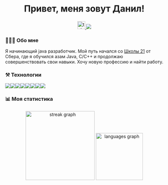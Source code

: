 
###

<h1 align="center"> Привет, меня зовут Данил! </h1>

###

<div align="center">
  <a href="https://t.me/Pulpu" target="_blank">
    <img src="https://img.shields.io/static/v1?message=Telegram&logo=telegram&label=&color=2CA5E0&logoColor=white&labelColor=&style=for-the-badge" height="25" alt="telegram logo"  />
  </a>
  
  <img src="https://visitor-badge.laobi.icu/badge?page_id=ElectricEnchanter.ElectricEnchanter&"  />
</div>

###



###  🙋🏻‍♂️ Обо мне
Я начинающий java разработчик. Мой путь начался со [Школы 21](https://21-school.ru/) от Сбера, где я обучился азам Java, C/C++ и продолжаю совершенствовать свои навыки.
Хочу новую профессию и найти работу.

### ⚒️ Технологии
<img src="https://img.shields.io/badge/java-bebebe?style=for-the-badge&logo=openjdk&logoColor=991b1e"/><img src="https://img.shields.io/badge/spring-bebebe?style=for-the-badge&logo=spring&logoColor=991b1e"/><img src="https://img.shields.io/badge/C++-bebebe?style=for-the-badge&logo=cplusplus&logoColor=991b1e"/><img src="https://img.shields.io/badge/C-bebebe?style=for-the-badge&logo=C&logoColor=991b1e"/><img src="https://img.shields.io/badge/postgresql-bebebe?style=for-the-badge&logo=postgresql&logoColor=991b1e"/><img src="https://img.shields.io/badge/docker-bebebe?style=for-the-badge&logo=docker&logoColor=991b1e"/><img src="https://img.shields.io/badge/Bash-bebebe?style=for-the-badge&logo=GNU bash&logoColor=991b1e"/><img src="https://img.shields.io/badge/Linux-bebebe?style=for-the-badge&logo=Linux&logoColor=991b1e"/>

<h3 align="left"> 📊 Моя статистика</h3>

###

<div align="center">
  <img src="https://streak-stats.demolab.com?user=ElectricEnchanter&locale=en&mode=daily&theme=dracula&hide_border=false&border_radius=5&order=3" height="220" alt="streak graph"  />
  <img src="https://github-readme-stats.vercel.app/api/top-langs?username=ElectricEnchanter&locale=en&hide_title=false&layout=compact&card_width=320&langs_count=5&theme=dracula&hide_border=false&order=2" height="150" alt="languages graph"  />
</div>
